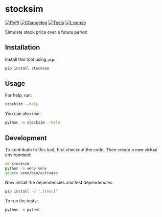 # stocksim

[![PyPI](https://img.shields.io/pypi/v/stocksim.svg)](https://pypi.org/project/stocksim/)
[![Changelog](https://img.shields.io/github/v/release/LVG77/stocksim?include_prereleases&label=changelog)](https://github.com/LVG77/stocksim/releases)
[![Tests](https://github.com/LVG77/stocksim/actions/workflows/test.yml/badge.svg)](https://github.com/LVG77/stocksim/actions/workflows/test.yml)
[![License](https://img.shields.io/badge/license-Apache%202.0-blue.svg)](https://github.com/LVG77/stocksim/blob/master/LICENSE)

Simulate stock price over a future period

## Installation

Install this tool using `pip`:
```bash
pip install stocksim
```
## Usage

For help, run:
```bash
stocksim --help
```
You can also use:
```bash
python -m stocksim --help
```
## Development

To contribute to this tool, first checkout the code. Then create a new virtual environment:
```bash
cd stocksim
python -m venv venv
source venv/bin/activate
```
Now install the dependencies and test dependencies:
```bash
pip install -e '.[test]'
```
To run the tests:
```bash
python -m pytest
```
